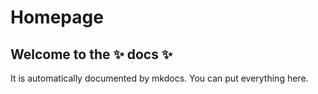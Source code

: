 # Homepage

## Welcome to the ✨ docs ✨

It is automatically documented by mkdocs. You can put everything here.
